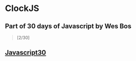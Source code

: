 # ClockJS

## Part of 30 days of Javascript by Wes Bos
> [2/30]

## [Javascript30](https://javascript30.com/)